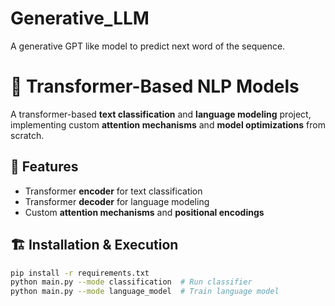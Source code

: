 # Generative_LLM
A generative GPT like model to predict next word of the sequence. 


# 🧠 Transformer-Based NLP Models  

A transformer-based **text classification** and **language modeling** project, implementing custom **attention mechanisms** and **model optimizations** from scratch.  

## 🚀 Features  
- Transformer **encoder** for text classification  
- Transformer **decoder** for language modeling  
- Custom **attention mechanisms** and **positional encodings**  

## 🏗️ Installation & Execution  
```sh
pip install -r requirements.txt  
python main.py --mode classification  # Run classifier  
python main.py --mode language_model  # Train language model  

